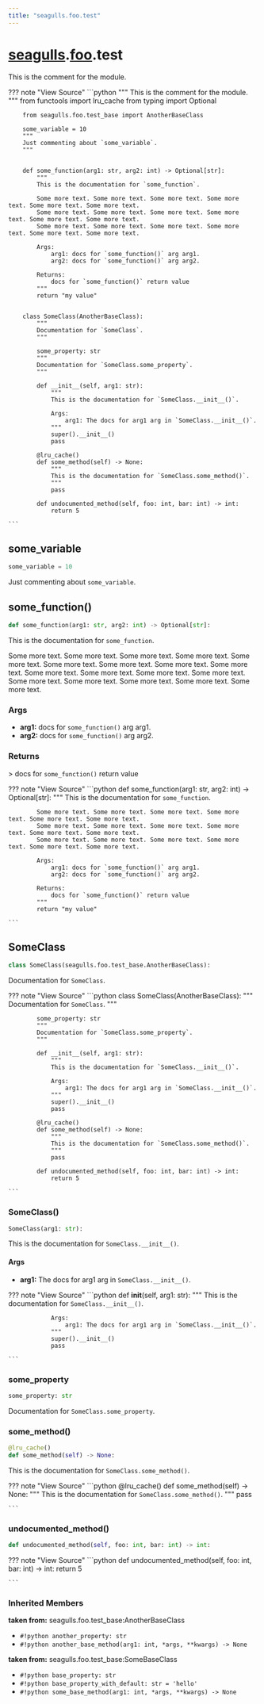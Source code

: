 ```yaml
---
title: "seagulls.foo.test"
---
```



# [seagulls](../../seagulls).[foo](../foo).test

This is the comment for the module.

??? note "View Source"
    ```python
        """
        This is the comment for the module.
        """
        from functools import lru_cache
        from typing import Optional

        from seagulls.foo.test_base import AnotherBaseClass

        some_variable = 10
        """
        Just commenting about `some_variable`.
        """


        def some_function(arg1: str, arg2: int) -> Optional[str]:
            """
            This is the documentation for `some_function`.

            Some more text. Some more text. Some more text. Some more text. Some more text. Some more text.
            Some more text. Some more text. Some more text. Some more text. Some more text. Some more text.
            Some more text. Some more text. Some more text. Some more text. Some more text. Some more text.

            Args:
                arg1: docs for `some_function()` arg arg1.
                arg2: docs for `some_function()` arg arg2.

            Returns:
                docs for `some_function()` return value
            """
            return "my value"


        class SomeClass(AnotherBaseClass):
            """
            Documentation for `SomeClass`.
            """

            some_property: str
            """
            Documentation for `SomeClass.some_property`.
            """

            def __init__(self, arg1: str):
                """
                This is the documentation for `SomeClass.__init__()`.

                Args:
                    arg1: The docs for arg1 arg in `SomeClass.__init__()`.
                """
                super().__init__()
                pass

            @lru_cache()
            def some_method(self) -> None:
                """
                This is the documentation for `SomeClass.some_method()`.
                """
                pass

            def undocumented_method(self, foo: int, bar: int) -> int:
                return 5

    ```

## some_variable

```python
some_variable = 10
```

Just commenting about `some_variable`.


## some_function()

```python
def some_function(arg1: str, arg2: int) -> Optional[str]:
```

This is the documentation for `some_function`.

Some more text. Some more text. Some more text. Some more text. Some more text. Some more text.
Some more text. Some more text. Some more text. Some more text. Some more text. Some more text.
Some more text. Some more text. Some more text. Some more text. Some more text. Some more text.


### Args
 - **arg1:**  docs for `some_function()` arg arg1.
 - **arg2:**  docs for `some_function()` arg arg2.



### Returns
&gt; docs for `some_function()` return value


??? note "View Source"
    ```python
        def some_function(arg1: str, arg2: int) -> Optional[str]:
            """
            This is the documentation for `some_function`.

            Some more text. Some more text. Some more text. Some more text. Some more text. Some more text.
            Some more text. Some more text. Some more text. Some more text. Some more text. Some more text.
            Some more text. Some more text. Some more text. Some more text. Some more text. Some more text.

            Args:
                arg1: docs for `some_function()` arg arg1.
                arg2: docs for `some_function()` arg arg2.

            Returns:
                docs for `some_function()` return value
            """
            return "my value"

    ```


## SomeClass

```python
class SomeClass(seagulls.foo.test_base.AnotherBaseClass):
```

Documentation for `SomeClass`.

??? note "View Source"
    ```python
        class SomeClass(AnotherBaseClass):
            """
            Documentation for `SomeClass`.
            """

            some_property: str
            """
            Documentation for `SomeClass.some_property`.
            """

            def __init__(self, arg1: str):
                """
                This is the documentation for `SomeClass.__init__()`.

                Args:
                    arg1: The docs for arg1 arg in `SomeClass.__init__()`.
                """
                super().__init__()
                pass

            @lru_cache()
            def some_method(self) -> None:
                """
                This is the documentation for `SomeClass.some_method()`.
                """
                pass

            def undocumented_method(self, foo: int, bar: int) -> int:
                return 5

    ```


### SomeClass()

```python
SomeClass(arg1: str):
```

This is the documentation for `SomeClass.__init__()`.


#### Args
 - **arg1:**  The docs for arg1 arg in `SomeClass.__init__()`.



??? note "View Source"
    ```python
            def __init__(self, arg1: str):
                """
                This is the documentation for `SomeClass.__init__()`.

                Args:
                    arg1: The docs for arg1 arg in `SomeClass.__init__()`.
                """
                super().__init__()
                pass

    ```


### some_property

```python
some_property: str
```

Documentation for `SomeClass.some_property`.


### some_method()

```python
@lru_cache()
def some_method(self) -> None:
```

This is the documentation for `SomeClass.some_method()`.

??? note "View Source"
    ```python
            @lru_cache()
            def some_method(self) -> None:
                """
                This is the documentation for `SomeClass.some_method()`.
                """
                pass

    ```


### undocumented_method()

```python
def undocumented_method(self, foo: int, bar: int) -> int:
```


??? note "View Source"
    ```python
            def undocumented_method(self, foo: int, bar: int) -> int:
                return 5

    ```


### Inherited Members

**taken from:** seagulls.foo.test_base:AnotherBaseClass

- `#!python another_property: str`
- `#!python another_base_method(arg1: int, *args, **kwargs) -> None`

**taken from:** seagulls.foo.test_base:SomeBaseClass

- `#!python base_property: str`
- `#!python base_property_with_default: str = 'hello'`
- `#!python some_base_method(arg1: int, *args, **kwargs) -> None`

